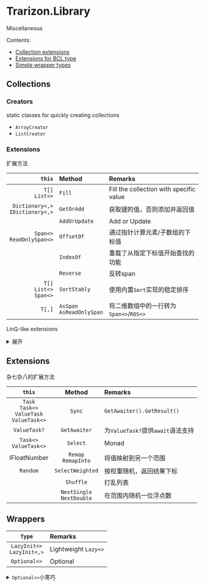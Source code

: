 ﻿# Trarizon.Library

Miscellaneous

Contents:

- [Collection extensions](#Collections)
- [Extensions for BCL type](#Extensions)
- [Simple wrapper types](#Wrappers)

## Collections

### Creators

static classes for quickly creating collections

- `ArrayCreator`
- `ListCreator`

### Extensions

扩展方法

`this`|Method|Remarks
--:|:--|:--
`T[]`<br/>`List<>`|`Fill`|Fill the collection with specific value
`Dictionary<,>`<br/>`IDictionary<,>`|`GetOrAdd`|获取键的值，否则添加并返回值
||`AddOrUpdate`|Add or Update
`Span<>`<br/>`ReadOnlySpan<>`|`OffsetOf`|通过指针计算元素/子数组的下标值
||`IndexOf`|重载了从指定下标值开始查找的功能
||`Reverse`|反转span
`T[]`<br/>`List<>`<br/>`Span<>`|`SortStably`|使用内置`Sort`实现的稳定排序
`T[,]`|`AsSpan`<br/>`AsReadOnlySpan`|将二维数组中的一行转为`Span<>`/`ROS<>`

LinQ-like extensions

<details>
<summary>展开</summary>

部分方法为多种集合进行了实现，下表中第一列指示实现类型，类型列表如下，不同类型的方法名添加了不同后缀以作区分
- `IList<>` : `List`
- `IReadOnlyList<>` : `ROList`

|Impl|Method|Remarks
|--:|:-:|:--|:-:
||`Adjacent`|返回相邻的两个值（按下标(0,1), (1,2), ...）
||`AggregateSelect`|类LinQ的`Aggregate`，返回执行至每一个元素的结果
||`ChunkPair`<br/>`ChunkTriple`|类LinQ的`Chunk`，返回结果为`ValueTuple`
||`CountsMoreThan`<br/>`CountsLessThan`<br/>`CountsAtLeast`<br/>`CountsAtMost`<br/>`CountsEqualsTo`<br/>`CountsBetween`|比较序列大小，可选out参数在小于指定值时返回当前序列大小
||`EmptyIfNull`|序列为`null`时返回空序列，否则返回自身
||`IsInOrder`<br/>`IsInOrderBy`|判断序列是否有序
||`Merge`|合并两个有序序列
||`MinMax`<br/>`MinMaxBy`|一次遍历返回序列中的最小值与最大值
|✔✔|`PopFront`<br/>`PopFirst`<br/>`PopFrontWhile`|取出开头指定数量的元素（*非延迟加载*），并返回剩下的元素
|✔✔|`Repeat`|将序列重复
|✔✔|`Reverse`|-
|✔✔|`Rotate`|交换序列前后两个部分
||`StartsWith`|扩展了从指定位置开始判定的方法
|✔✔|`Take`|-
||`TryFirst`|判断序列是否有值，若有，返回第一个值
||`TrySingle`<br/>`TrySingleOrNone`|判断序列是否仅含有1(<=1)个值，并返回该值（或指定默认值）
||`WhereSelect`|合并了LinQ的`Where`和`Select`，以此可以利用中间值

以下方法适用`IList<>`与`IReadOnlyList`

`List`|Remarks
:-:|:--
`AsList`|返回自身
`AtOrDefault`|按下标获取值，越界返回默认值

</details>

## Extensions

杂七杂八的扩展方法

`this`|Method|Remarks
:-:|:-:|:--
`Task`<br/>`Task<>`<br/>`ValueTask`<br/>`ValueTask<>`|`Sync`|`GetAwaiter().GetResult()`
`ValueTask?`|`GetAwaiter`|为`ValueTask?`提供`await`语法支持
`Task<>`<br/>`ValueTask<>`|`Select`|Monad
IFloatNumber|`Remap`<br/>`RemapInto`|将值映射到另一个范围
`Random`|`SelectWeighted`|按权重随机，返回结果下标
||`Shuffle`|打乱列表
||`NextSingle`<br/>`NextDouble`|在范围内随机一位浮点数

</details>

## Wrappers

`Type`|Remarks
:-:|:--
`LazyInit<>`<br/>`LazyInit<,>`|Lightweight `Lazy<>`
`Optional<>`|Optional

<details>
<summary><code>Optional&lt;&gt;</code>小寄巧</summary>

`Optional<>` 实现了`Deconstruct(out bool, out T)`，
因此，可以使用以下方式快速判断并获取`Value`
``` csharp
if (optional is (true, var value)) {
    Process(value);
}

_ = optional is (true, var value)
    ? value
    : default;
```

</details>